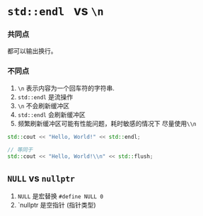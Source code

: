 # `std::endl ` vs `\n`

### 共同点

都可以输出换行。

### 不同点

1.  `\n` 表示内容为一个回车符的字符串.
2.  `std::endl` 是流操作
3.  `\n` 不会刷新缓冲区
4.  `std::endl` 会刷新缓冲区
5.  频繁刷新缓冲区可能有性能问题，耗时敏感的情况下 尽量使用`\\n`

```cpp
std::cout << "Hello, World!" << std::endl;

// 等同于 
std::cout << "Hello, World!\\n" << std::flush;
```



## `NULL` vs `nullptr`

1.  `NULL` 是宏替换 `#define NULL 0`
2.  `nullptr 是空指针 (指针类型)

